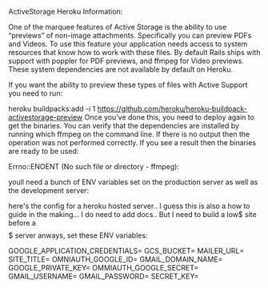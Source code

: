 ActiveStorage Heroku Information:

One of the marquee features of Active Storage is the ability to use “previews” of non-image attachments. Specifically you can preview PDFs and Videos. To use this feature your application needs access to system resources that know how to work with these files. By default Rails ships with support with poppler for PDF previews, and ffmpeg for Video previews. These system dependencies are not available by default on Heroku.

If you want the ability to preview these types of files with Active Support you need to run:

heroku buildpacks:add -i 1 https://github.com/heroku/heroku-buildpack-activestorage-preview
Once you’ve done this, you need to deploy again to get the binaries. You can verify that the dependencies are installed by running which ffmpeg on the command line. If there is no output then the operation was not performed correctly. If you see a result then the binaries are ready to be used:

Errno::ENOENT (No such file or directory - ffmpeg):


youll need a bunch of ENV variables set on the production server as well as the development server:

here's the config for a heroku hosted server.. I guess this is also a how to guide in the making... I do need to add docs.. But I need to build a low$ site before a $$$$$ server anways, set these ENV variables:

GOOGLE_APPLICATION_CREDENTIALS=
GCS_BUCKET=
MAILER_URL=
SITE_TITLE=
OMNIAUTH_GOOGLE_ID=
GMAIL_DOMAIN_NAME=
GOOGLE_PRIVATE_KEY=
OMMIAUTH_GOOGLE_SECRET=
GMAIL_USERNAME=
GMAIL_PASSWORD=
SECRET_KEY=